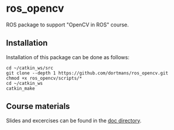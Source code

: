 # ros_opencv

ROS package to support "OpenCV in ROS" course.

## Installation

Installation of this package can be done as follows:

```
cd ~/catkin_ws/src
git clone --depth 1 https://github.com/dortmans/ros_opencv.git
chmod +x ros_opencv/scripts/*
cd ~/catkin_ws
catkin_make
```

## Course materials

Slides and excercises can be found in the [doc directory](doc/).

